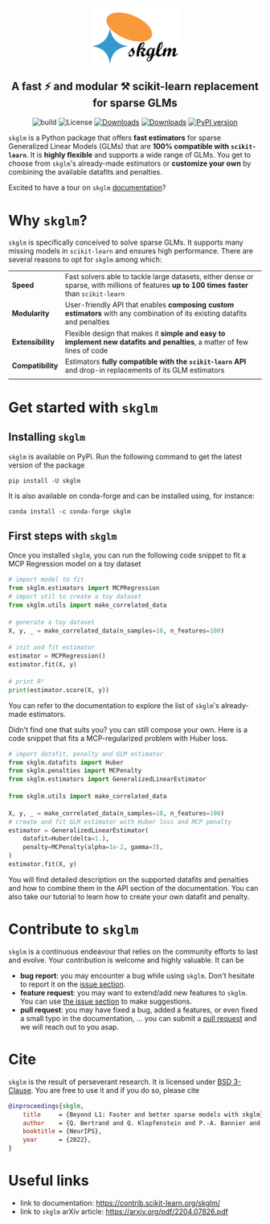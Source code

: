 <section align="center">

<img src="doc/_static/images/logo.svg" alt="skglm logo" width="34%" align="center"/>

## A fast ⚡ and modular ⚒️ scikit-learn replacement for sparse GLMs

![build](https://github.com/scikit-learn-contrib/skglm/workflows/pytest/badge.svg)
![License](https://img.shields.io/badge/License-BSD_3--Clause-blue.svg)
[![Downloads](https://static.pepy.tech/badge/skglm)](https://pepy.tech/project/skglm)
[![Downloads](https://static.pepy.tech/badge/skglm/month)](https://pepy.tech/project/skglm)
[![PyPI version](https://badge.fury.io/py/skglm.svg)](https://pypi.org/project/skglm/)


</section>


``skglm`` is a Python package that offers **fast estimators** for sparse Generalized Linear Models (GLMs) that are **100% compatible with ``scikit-learn``**. It is **highly flexible** and supports a wide range of GLMs.
You get to choose from ``skglm``'s already-made estimators or **customize your own** by combining the available datafits and penalties.

Excited to have a tour on ``skglm`` [documentation](https://contrib.scikit-learn.org/skglm/)?


# Why ``skglm``?

``skglm`` is specifically conceived to solve sparse GLMs.
It supports many missing models in ``scikit-learn`` and ensures high performance.
There are several reasons to opt for ``skglm`` among which:

|  |  |
| ----- | -------------- |
| **Speed** | Fast solvers able to tackle large datasets, either dense or sparse, with millions of features **up to 100 times faster** than ``scikit-learn``|
| **Modularity** | User-friendly API that enables **composing custom estimators** with any combination of its existing datafits and penalties |
| **Extensibility** | Flexible design that makes it **simple and easy to implement new datafits and penalties**, a matter of few lines of code
| **Compatibility** | Estimators **fully compatible with the ``scikit-learn`` API** and drop-in replacements of its GLM estimators
|  |  |


# Get started with ``skglm``

## Installing ``skglm``

``skglm`` is available on PyPi. Run the following command to get the latest version of the package

```shell
pip install -U skglm
```

It is also available on conda-forge and can be installed using, for instance:

```shell
conda install -c conda-forge skglm
```

## First steps with ``skglm``

Once you installed ``skglm``, you can run the following code snippet to fit a MCP Regression model on a toy dataset

```python
# import model to fit
from skglm.estimators import MCPRegression
# import util to create a toy dataset
from skglm.utils import make_correlated_data

# generate a toy dataset
X, y, _ = make_correlated_data(n_samples=10, n_features=100)

# init and fit estimator
estimator = MCPRegression()
estimator.fit(X, y)

# print R²
print(estimator.score(X, y))
```
You can refer to the documentation to explore the list of ``skglm``'s already-made estimators.

Didn't find one that suits you? you can still compose your own.
Here is a code snippet that fits a MCP-regularized problem with Huber loss.

```python
# import datafit, penalty and GLM estimator
from skglm.datafits import Huber
from skglm.penalties import MCPenalty
from skglm.estimators import GeneralizedLinearEstimator

from skglm.utils import make_correlated_data

X, y, _ = make_correlated_data(n_samples=10, n_features=100)
# create and fit GLM estimator with Huber loss and MCP penalty
estimator = GeneralizedLinearEstimator(
    datafit=Huber(delta=1.),
    penalty=MCPenalty(alpha=1e-2, gamma=3),
)
estimator.fit(X, y)
```

You will find detailed description on the supported datafits and penalties and how to combine them in the API section of the documentation.
You can also take our tutorial to learn how to create your own datafit and penalty.


# Contribute to ``skglm``

``skglm`` is a continuous endeavour that relies on the community efforts to last and evolve. Your contribution is welcome and highly valuable. It can be

- **bug report**: you may encounter a bug while using ``skglm``. Don't hesitate to report it on the [issue section](https://github.com/scikit-learn-contrib/skglm/issues).
- **feature request**: you may want to extend/add new features to ``skglm``. You can use [the issue section](https://github.com/scikit-learn-contrib/skglm/issues) to make suggestions.
- **pull request**: you may have fixed a bug, added a features, or even fixed a small typo in the documentation, ... you can submit a [pull request](https://github.com/scikit-learn-contrib/skglm/pulls) and we will reach out to you asap.


# Cite

``skglm`` is the result of perseverant research. It is licensed under [BSD 3-Clause](https://github.com/scikit-learn-contrib/skglm/blob/main/LICENSE). You are free to use it and if you do so, please cite

```bibtex
@inproceedings{skglm,
    title     = {Beyond L1: Faster and better sparse models with skglm},
    author    = {Q. Bertrand and Q. Klopfenstein and P.-A. Bannier and G. Gidel and M. Massias},
    booktitle = {NeurIPS},
    year      = {2022},
}
```


# Useful links

- link to documentation: https://contrib.scikit-learn.org/skglm/
- link to ``skglm`` arXiv article: https://arxiv.org/pdf/2204.07826.pdf
